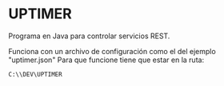 # UPTIMER

Programa en Java para controlar servicios REST.

Funciona con un archivo de configuración como el del ejemplo "uptimer.json"
Para que funcione tiene que estar en la ruta:

```
C:\\DEV\UPTIMER
```
